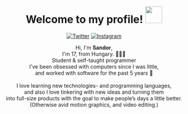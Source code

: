 <h1 align="center">Welcome to my profile! <img src="https://media.giphy.com/media/hvRJCLFzcasrR4ia7z/giphy.gif" height="45px" width="45px"></h1>

<p align="center">
<a href="https://twitter.com/sndorkrly">
<img src="https://img.shields.io/badge/-Twitter-%231DA1F2" alt="Twitter" /></a> 
<a href="https://instagram.com/sndrkrly">
<img src="https://img.shields.io/badge/-Instagram-%23eb13a5" alt="Instagram" /></a> 
</p>

<p align="center">
Hi, I'm <b>Sandor</b>, <br>
I'm 17, from Hungary. 👨🏻‍💻 <br>
Student & self-taught programmer <br>
I’ve been obsessed with computers since I was little, <br> and worked with software for the past 5 years 🧪 <br>
<br>
I love learning new technologies- and programming languages, <br> and also I love tinkering with new ideas and turning them <br> into full-size products with the goal to make people’s days a little better. 
<br>
(Otherwise avid motion graphics, and video editing.)
</p>
